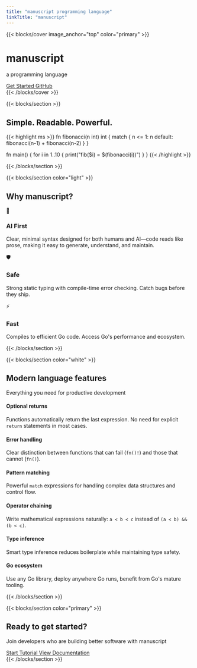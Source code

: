 ```yaml
---
title: "manuscript programming language"
linkTitle: "manuscript"
---
```


{{< blocks/cover image_anchor="top" color="primary" >}}
<div class="col-12">
  <div class="hero-content">
    <h1 class="display-1 hero-title">manuscript</h1>
    <p class="lead hero-subtitle">a programming language</p>
    <div class="hero-buttons mt-5">
      <a class="btn btn-primary btn-lg me-3 gradient-btn" href="/docs/">
        <i class="fas fa-rocket me-2"></i>Get Started
      </a>
      <a class="btn btn-outline-light btn-lg github-btn" href="https://github.com/manuscript-lang/manuscript">
        <i class="fab fa-github me-2"></i>GitHub
      </a>
    </div>
  </div>
</div>
{{< /blocks/cover >}}

{{< blocks/section >}}
<div class="container">
  <div class="row justify-content-center">
    <div class="col-lg-10 col-xl-8">
      <div class="example-section">
        <h2 class="display-4 mb-4 text-center">Simple. Readable. Powerful.</h2>
        <div class="code-example-container">
{{< highlight ms >}}
fn fibonacci(n int) int {
  match {
    n <= 1: n
    default: fibonacci(n-1) + fibonacci(n-2)
  }
}

fn main() {
  for i in 1..10 {
    print("fib($i) = $(fibonacci(i))")
  }
}
{{< /highlight >}}
        </div>
      </div>
    </div>
  </div>
</div>
{{< /blocks/section >}}

{{< blocks/section color="light" >}}
<div class="container">
  <div class="row text-center mb-5">
    <div class="col-12">
      <h2 class="display-4 section-title">Why manuscript?</h2>
    </div>
  </div>
  <div class="row features-grid">
    <div class="col-md-4 mb-4">
      <div class="feature-card h-100">
        <div class="feature-icon-container">
          <div class="feature-icon">📖</div>
        </div>
        <div class="card-body text-center">
          <h3 class="card-title">AI First</h3>
          <p class="card-text">Clear, minimal syntax designed for both humans and AI—code reads like prose, making it easy to generate, understand, and maintain.</p>
        </div>
      </div>
    </div>
    <div class="col-md-4 mb-4">
      <div class="feature-card h-100">
        <div class="feature-icon-container">
          <div class="feature-icon">🛡️</div>
        </div>
        <div class="card-body text-center">
          <h3 class="card-title">Safe</h3>
          <p class="card-text">Strong static typing with compile-time error checking. Catch bugs before they ship.</p>
        </div>
      </div>
    </div>
    <div class="col-md-4 mb-4">
      <div class="feature-card h-100">
        <div class="feature-icon-container">
          <div class="feature-icon">⚡</div>
        </div>
        <div class="card-body text-center">
          <h3 class="card-title">Fast</h3>
          <p class="card-text">Compiles to efficient Go code. Access Go's performance and ecosystem.</p>
        </div>
      </div>
    </div>
  </div>
</div>
{{< /blocks/section >}}

{{< blocks/section color="white" >}}
<div class="container">
  <div class="row justify-content-center">
    <div class="col-lg-10">
      <div class="features-detailed">
        <div class="text-center mb-5">
          <h2 class="display-4 section-title">Modern language features</h2>
          <p class="lead text-muted">Everything you need for productive development</p>
        </div>
        <div class="row">
          <div class="col-lg-6 mb-4">
            <div class="feature-item">
              <div class="feature-header">
                <div class="feature-bullet"></div>
                <h4>Optional returns</h4>
              </div>
              <p>Functions automatically return the last expression. No need for explicit <code>return</code> statements in most cases.</p>
            </div>
            <div class="feature-item">
              <div class="feature-header">
                <div class="feature-bullet"></div>
                <h4>Error handling</h4>
              </div>
              <p>Clear distinction between functions that can fail (<code>fn()!</code>) and those that cannot (<code>fn()</code>).</p>
            </div>
            <div class="feature-item">
              <div class="feature-header">
                <div class="feature-bullet"></div>
                <h4>Pattern matching</h4>
              </div>
              <p>Powerful <code>match</code> expressions for handling complex data structures and control flow.</p>
            </div>
          </div>
          <div class="col-lg-6 mb-4">
            <div class="feature-item">
              <div class="feature-header">
                <div class="feature-bullet"></div>
                <h4>Operator chaining</h4>
              </div>
              <p>Write mathematical expressions naturally: <code>a &lt; b &lt; c</code> instead of <code>(a &lt; b) && (b &lt; c)</code>.</p>
            </div>
            <div class="feature-item">
              <div class="feature-header">
                <div class="feature-bullet"></div>
                <h4>Type inference</h4>
              </div>
              <p>Smart type inference reduces boilerplate while maintaining type safety.</p>
            </div>
            <div class="feature-item">
              <div class="feature-header">
                <div class="feature-bullet"></div>
                <h4>Go ecosystem</h4>
              </div>
              <p>Use any Go library, deploy anywhere Go runs, benefit from Go's mature tooling.</p>
            </div>
          </div>
        </div>
      </div>
    </div>
  </div>
</div>
{{< /blocks/section >}}

{{< blocks/section color="primary" >}}
<div class="container text-center">
  <div class="row justify-content-center">
    <div class="col-lg-8">
      <div class="cta-content">
        <h2 class="display-4 cta-title text-white">Ready to get started?</h2>
        <p class="lead cta-subtitle text-white-50 mb-5">Join developers who are building better software with manuscript</p>
        <div class="cta-buttons">
          <a class="btn btn-light btn-lg me-3 cta-primary-btn" href="/docs/getting-started/">
            <i class="fas fa-play me-2"></i>Start Tutorial
          </a>
          <a class="btn btn-outline-light btn-lg cta-secondary-btn" href="/docs/">
            <i class="fas fa-book me-2"></i>View Documentation
          </a>
        </div>
      </div>
    </div>
  </div>
</div>
{{< /blocks/section >}} 